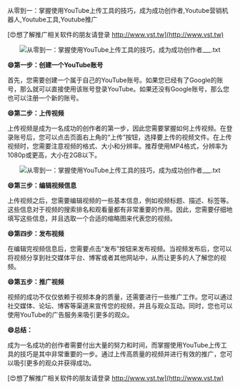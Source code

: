从零到一：掌握使用YouTube上传工具的技巧，成为成功创作者,Youtube营销机器人,Youtube工具,Youtube推广

[😍想了解推广相关软件的朋友请登录 http://www.vst.tw](http://www.vst.tw)

 <center><img src="https://vst.tw/MP4/tuiguang/png/6.png" alt="从零到一：掌握使用YouTube上传工具的技巧，成为成功创作者___.txt"></center>

**😄第一步：创建一个YouTube账号**

首先，您需要创建一个属于自己的YouTube账号。如果您已经有了Google的账号，那么就可以直接使用该账号登录YouTube。如果还没有Google账号，那么您也可以注册一个新的账号。

**😄第二步：上传视频**

上传视频是成为一名成功的创作者的第一步，因此您需要掌握如何上传视频。在登录账号后，您可以点击页面右上角的“上传”按钮，选择要上传的视频文件。在上传视频时，您需要注意视频的格式、大小和分辨率。推荐使用MP4格式，分辨率为1080p或更高，大小在2GB以下。

 <center><img src="https://vst.tw/MP4/tuiguang/png/3.png" alt="从零到一：掌握使用YouTube上传工具的技巧，成为成功创作者___.txt"></center>

**😄第三步：编辑视频信息**

上传视频之后，您需要编辑视频的一些基本信息，例如视频标题、描述、标签等。这些信息对于视频的搜索排名和观看量都有非常重要的作用。因此，您需要仔细地填写这些信息，并且选取一个合适的缩略图来代表您的视频。

**😄第四步：发布视频**

在编辑完视频信息后，您需要点击“发布”按钮来发布视频。当视频发布后，您可以将视频分享到社交媒体平台、博客或者其他网站中，从而让更多的人了解您的视频。

**😄第五步：推广视频**

视频的成功不仅仅依赖于视频本身的质量，还需要进行一些推广工作。您可以通过社交媒体、论坛、博客等渠道来宣传您的视频，并且与观众互动。同时，您也可以使用YouTube的广告服务来吸引更多的观众。

**😄总结：**

成为一名成功的创作者需要付出大量的努力和时间，而掌握使用YouTube上传工具的技巧是其中非常重要的一步。通过上传高质量的视频并进行有效的推广，您可以吸引更多的观众并获得成功。

[😍想了解推广相关软件的朋友请登录 http://www.vst.tw](http://www.vst.tw)



